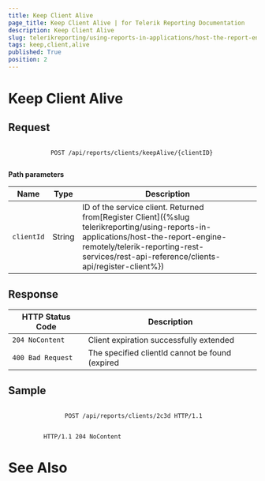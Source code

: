 ```yaml
---
title: Keep Client Alive
page_title: Keep Client Alive | for Telerik Reporting Documentation
description: Keep Client Alive
slug: telerikreporting/using-reports-in-applications/host-the-report-engine-remotely/telerik-reporting-rest-services/rest-api-reference/clients-api/keep-client-alive
tags: keep,client,alive
published: True
position: 2
---
```


# Keep Client Alive



## Request

	
````URI Template
 
            POST /api/reports/clients/keepAlive/{clientID}
          
````



__Path parameters__


| Name | Type | Description |
| ------ | ------ | ------ |
|`clientId`|String|ID of the service client. Returned from[Register Client]({%slug telerikreporting/using-reports-in-applications/host-the-report-engine-remotely/telerik-reporting-rest-services/rest-api-reference/clients-api/register-client%})|




## Response


| HTTP Status Code | Description |
| ------ | ------ |
|`204 NoContent`|Client expiration successfully extended|
|`400 Bad Request`|The specified clientId cannot be found (expired|




## Sample

	
````Request Message
 
                POST /api/reports/clients/2c3d HTTP/1.1
              
````



	          HTTP/1.1 204 NoContent
        



# See Also

